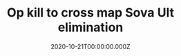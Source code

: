 ---
title: "Op kill to cross map Sova Ult elimination"
record_id: 35052044/vpN0ja10w?autoplay=0&muted=0&loop=0
type: medal
date: 2020-10-21T00:00:00.000Z
collection: clips
---